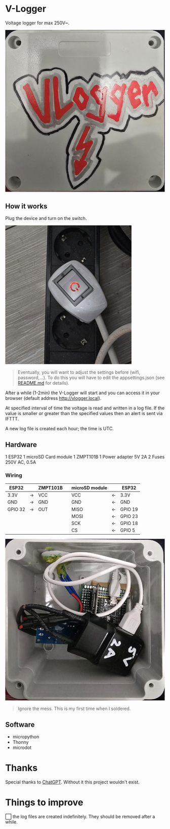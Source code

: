 # V-Logger
Voltage logger for max 250V~.

![Outside](/doc_images/outside.jpg "Outside")

## How it works
Plug the device and turn on the switch.

![Plug](/doc_images/plug.jpg "Plug")

> Eventually, you will want to adjust the settings before (wifi, password,...). To do this you will have to edit the appsettings.json (see [README.md](/sd/README.md) for details).

After a while (1-2min) the V-Logger will start and you can access it in your browser (default address http://vlogger.local).

At specified interval of time the voltage is read and written in a log file. If the value is smaller or greater than the specified values then an alert is sent via IFTTT.

A new log file is created each hour; the time is UTC.

## Hardware
1 ESP32
1 microSD Card module
1 ZMPT101B
1 Power adapter 5V 2A
2 Fuses 250V AC, 0.5A

### Wiring
| ESP32 | | ZMPT101B | | microSD module | | ESP32 |
|---|---|---|---|--|--|--|
| 3.3V | → | VCC || VCC | ← | 3.3V |
| GND | → | GND || GND | ← | GND |
| GPIO 32 | → | OUT || MISO | ← | GPIO 19 |
|  |  |  || MOSI | ← | GPIO 23 |
|  |  |  || SCK | ← | GPIO 18 |
|  |  |  || CS | ← | GPIO 5 |

![Inside](/doc_images/inside.jpg "Inside")
> Ignore the mess. This is my first time when I soldered.

## Software
- micropython
- Thonny
- microdot

# Thanks
Special thanks to [ChatGPT](https://chatgpt.com). Without it this project wouldn't exist.

# Things to improve
⬜ the log files are created indefinitely. They should be removed after a while.


